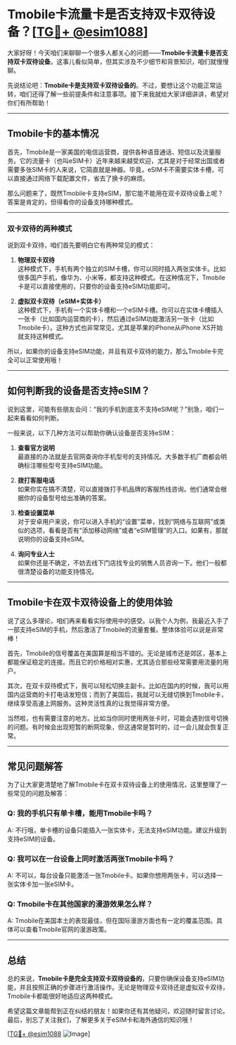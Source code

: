 # Tmobile卡流量卡是否支持双卡双待设备？[[TG💪+ @esim1088](https://t.me/s/esim1088)]

大家好呀！今天咱们来聊聊一个很多人都关心的问题——**Tmobile卡流量卡是否支持双卡双待设备**。这事儿看似简单，但其实涉及不少细节和背景知识，咱们就慢慢聊。

先说结论吧：**Tmobile卡是支持双卡双待设备的**。不过，要想让这个功能正常运转，咱们还得了解一些前提条件和注意事项。接下来我就给大家详细讲讲，希望对你们有所帮助！

---

## Tmobile卡的基本情况

首先，Tmobile是一家美国的电信运营商，提供各种语音通话、短信以及流量服务。它的流量卡（也叫eSIM卡）近年来越来越受欢迎，尤其是对于经常出国或者需要多张SIM卡的人来说，它简直就是神器。毕竟，eSIM卡不需要实体卡槽，可以直接通过网络下载配置文件，省去了换卡的麻烦。

那么问题来了，既然Tmobile卡支持eSIM，那它能不能用在双卡双待设备上呢？答案是肯定的，但得看你的设备支持哪种模式。

---

### 双卡双待的两种模式

说到双卡双待，咱们首先要明白它有两种常见的模式：

1. **物理双卡双待**  
   这种模式下，手机有两个独立的SIM卡槽，你可以同时插入两张实体卡。比如很多国产手机，像华为、小米等，都支持这种模式。在这种情况下，Tmobile卡是可以直接使用的，只要你的设备支持eSIM功能即可。

2. **虚拟双卡双待（eSIM+实体卡）**  
   这种模式下，手机有一个实体卡槽和一个eSIM卡槽。你可以在实体卡槽插入一张卡（比如国内运营商的卡），然后通过eSIM功能激活另一张卡（比如Tmobile卡）。这种方式也非常常见，尤其是苹果的iPhone从iPhone XS开始就支持这种模式。

所以，如果你的设备支持eSIM功能，并且有双卡双待的能力，那么Tmobile卡完全可以正常使用哦！

---

## 如何判断我的设备是否支持eSIM？

说到这里，可能有些朋友会问：“我的手机到底支不支持eSIM呢？”别急，咱们一起来看看如何判断。

一般来说，以下几种方法可以帮助你确认设备是否支持eSIM：

1. **查看官方说明**  
   最直接的办法就是去官网查询你手机型号的支持情况。大多数手机厂商都会明确标注哪些型号支持eSIM功能。

2. **拨打客服电话**  
   如果你实在搞不清楚，可以直接拨打手机品牌的客服热线咨询。他们通常会根据你的设备型号给出准确的答案。

3. **检查设置菜单**  
   对于安卓用户来说，你可以进入手机的“设置”菜单，找到“网络与互联网”或类似的选项，看看是否有“添加移动网络”或者“eSIM管理”的入口。如果有，那就说明你的设备支持eSIM。

4. **询问专业人士**  
   如果你还是不确定，不妨去线下门店找专业的销售人员咨询一下。他们一般都很清楚设备的功能支持情况。

---

## Tmobile卡在双卡双待设备上的使用体验

说了这么多理论，咱们再来看看实际使用中的感受。以我个人为例，我最近入手了一部支持eSIM的手机，然后激活了Tmobile的流量套餐。整体体验可以说是非常棒！

首先，Tmobile的信号覆盖在美国算是相当不错的。无论是城市还是郊区，基本上都能保证稳定的连接。而且它的价格相对实惠，尤其适合那些经常需要用流量的用户。

其次，在双卡双待模式下，我可以轻松切换主副卡。比如在国内的时候，我可以用国内运营商的卡打电话发短信；而到了美国后，我就可以无缝切换到Tmobile卡，继续享受高速上网服务。这种灵活性真的让我觉得非常方便。

当然啦，也有需要注意的地方。比如当你同时使用两张卡时，可能会遇到信号切换的问题。有时候会出现短暂的断网现象，但这通常是暂时的，过一会儿就会恢复正常。

---

## 常见问题解答

为了让大家更清楚地了解Tmobile卡在双卡双待设备上的使用情况，这里整理了一些常见的问题及解答：

### Q: 我的手机只有单卡槽，能用Tmobile卡吗？
A: 不行哦，单卡槽的设备只能插入一张实体卡，无法支持eSIM功能。建议升级到支持eSIM的设备。

### Q: 我可以在一台设备上同时激活两张Tmobile卡吗？
A: 不可以，每台设备只能激活一张Tmobile卡。如果你想用两张卡，可以选择一张实体卡加一张eSIM卡。

### Q: Tmobile卡在其他国家的漫游效果怎么样？
A: Tmobile在美国本土的表现最佳，但在国际漫游方面也有一定的覆盖范围。具体可以查看Tmobile官网的漫游政策。

---

## 总结

总的来说，**Tmobile卡是完全支持双卡双待设备的**，只要你确保设备支持eSIM功能，并且按照正确的步骤进行激活操作。无论是物理双卡双待还是虚拟双卡双待，Tmobile卡都能很好地适应这两种模式。

希望这篇文章能帮到正在纠结的朋友！如果你还有其他疑问，欢迎随时留言讨论。最后，别忘了关注我们，了解更多关于eSIM卡和海外通信的知识哦！

[[TG💪+ @esim1088](https://t.me/s/esim1088) ![Image](https://i.postimg.cc/4NQfJmqS/Snipaste-2025-05-13-00-14-12.png)]
